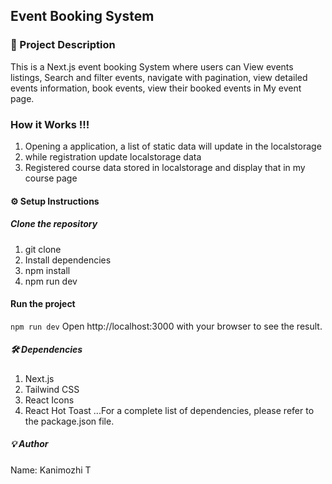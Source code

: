 ## Event Booking System

### 📖 Project Description
This is a Next.js event booking System where users can View events listings, Search and filter events, navigate with pagination, view detailed events information, book events, view their booked events in My event page.

### How it Works !!!
1. Opening a application, a list of static data will update in the localstorage
2. while registration update localstorage data
3. Registered course data stored in localstorage and display that in my course page

#### ⚙️ Setup Instructions
##### Clone the repository
  1. git clone <your-repo-url>
  2. Install dependencies
  3. npm install
  4. npm run dev

 #### Run the project
`npm run dev` Open http://localhost:3000 with your browser to see the result.

##### 🛠 Dependencies
1. Next.js
2. Tailwind CSS
3. React Icons
4. React Hot Toast
...For a complete list of dependencies, please refer to the package.json file.

##### 💡 Author
Name: Kanimozhi T
